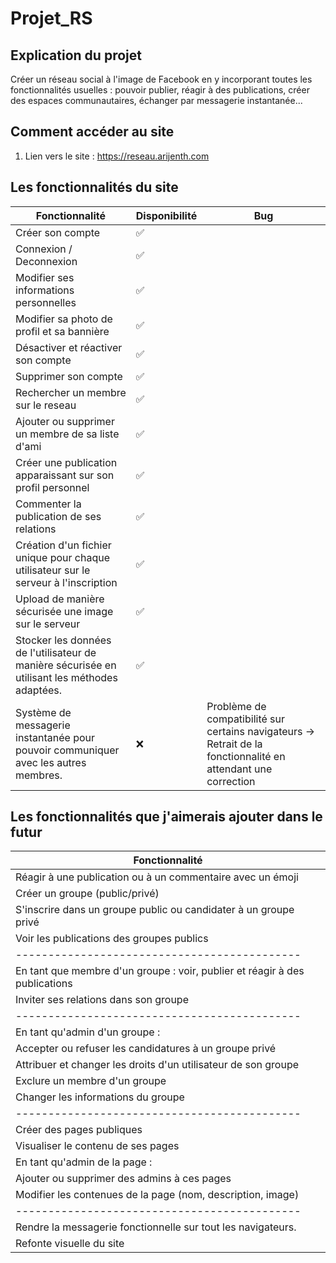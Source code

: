 
# Projet_RS

## Explication du projet

Créer un réseau social à l'image de Facebook en y incorporant toutes les
fonctionnalités usuelles : pouvoir publier, réagir à des publications, créer des espaces
communautaires, échanger par messagerie instantanée...

## Comment accéder au site

1. Lien vers le site : https://reseau.arijenth.com


## Les fonctionnalités du site

| Fonctionnalité             | Disponibilité | Bug                                   | 
| ------------------- | -- | ---------------------------------------- | 
| Créer son compte       | ✅ |  |
| Connexion / Deconnexion                                                            | ✅             | |
| Modifier ses informations personnelles                                                   | ✅             | |
| Modifier sa photo de profil et sa bannière                                                                  | ✅             | |               
| Désactiver et réactiver son compte       | ✅             | |                 
| Supprimer son compte | ✅             | |
| Rechercher un membre sur le reseau                | ✅             |  |               
| Ajouter ou supprimer un membre de sa liste d'ami               | ✅             |  |
| Créer une publication apparaissant sur son profil personnel                                                                        | ✅             | |
| Commenter la publication de ses relations                                                            | ✅             | |
| Création d'un fichier unique pour chaque utilisateur sur le serveur à l'inscription                   | ✅             | |
| Upload de manière sécurisée une image sur le serveur                                                  | ✅             | |
| Stocker les données de l'utilisateur de manière sécurisée en utilisant les méthodes adaptées.                                          | ✅             | |
| Système de messagerie instantanée pour pouvoir communiquer avec les autres membres.                                          | ❌             | Problème de compatibilité sur certains navigateurs -> Retrait de la fonctionnalité en attendant une correction|


## Les fonctionnalités que j'aimerais ajouter dans le futur

| Fonctionnalité             | 
| ------------------- |
| Réagir à une publication ou à un commentaire avec un émoji       |
|  Créer un groupe (public/privé)                                                            |
|  S'inscrire dans un groupe public ou candidater à un groupe privé                                                   |
| Voir les publications des groupes publics                                                                  |
| --------------------------------------------                       |
| En tant que membre d'un groupe :  voir, publier et réagir à des publications       |
|  Inviter ses relations dans son groupe                                                            |
| --------------------------------------------                       |
| En tant qu'admin d'un groupe :                                                                  |
| Accepter ou refuser les candidatures à un groupe privé       |
|  Attribuer et changer les droits d'un utilisateur de son groupe                                                            |
|  Exclure un membre d'un groupe                                                   |
|  Changer les informations du groupe                                                                 |
| --------------------------------------------                       |
| Créer des pages publiques       |
|  Visualiser le contenu de ses pages                                                            |
|  En tant qu'admin de la page :                                                   |
|  Ajouter ou supprimer des admins à ces pages                                                                 |
|  Modifier les contenues de la page (nom, description, image)                                                               |
| --------------------------------------------                       |
|  Rendre la messagerie fonctionnelle sur tout les navigateurs.                                                              |
|  Refonte visuelle du site                                                               |

